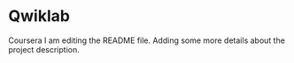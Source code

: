 # Qwiklab
Coursera
I am editing the README file. Adding some more details about the project description.
